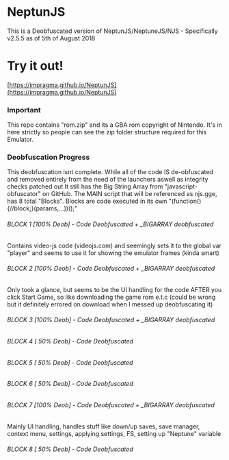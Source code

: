 # NeptunJS
This is a Deobfuscated version of NeptunJS/NeptuneJS/NJS - Specifically v2.5.5 as of 5th of August 2018

# Try it out!
[https://impragma.github.io/NeptunJS](https://impragma.github.io/NeptunJS)

### Important
This repo contains "rom.zip" and its a GBA rom copyright of Nintendo.
It's in here strictly so people can see the zip folder structure required for this Emulator.

### Deobfuscation Progress
This deobfuscation isnt complete.
While all of the code IS de-obfuscated and removed entirely from the need of the launchers aswell as integrity checks patched out
It still has the Big String Array from "javascript-obfuscator" on GitHub.
The MAIN script that will be referenced as njs.gge, has 8 total "Blocks".
Blocks are code executed in its own "(function(){//block;}(params,...))();"

###### BLOCK 1 [100% Deob] - Code Deobfuscated + _BIGARRAY deobfuscated
Contains video-js code (videojs.com) and seemingly sets it to the global var "player" and seems to use it for showing the emulator frames (kinda smart)
###### BLOCK 2 [100% Deob] - Code Deobfuscated + _BIGARRAY deobfuscated
Only took a glance, but seems to be the UI handling for the code AFTER you click Start Game, so like downloading the game rom e.t.c (could be wrong but it definitely errored on download when I messed up deobfuscating it)
###### BLOCK 3 [100% Deob] - Code Deobfuscated + _BIGARRAY deobfuscated
###### BLOCK 4 [ 50% Deob] - Code Deobfuscated
###### BLOCK 5 [ 50% Deob] - Code Deobfuscated
###### BLOCK 6 [ 50% Deob] - Code Deobfuscated
###### BLOCK 7 [100% Deob] - Code Deobfuscated + _BIGARRAY deobfuscated
Mainly UI handling, handles stuff like down/up saves, save manager, context menu, settings, applying settings, FS, setting up "Neptune" variable
###### BLOCK 8 [ 50% Deob] - Code Deobfuscated
